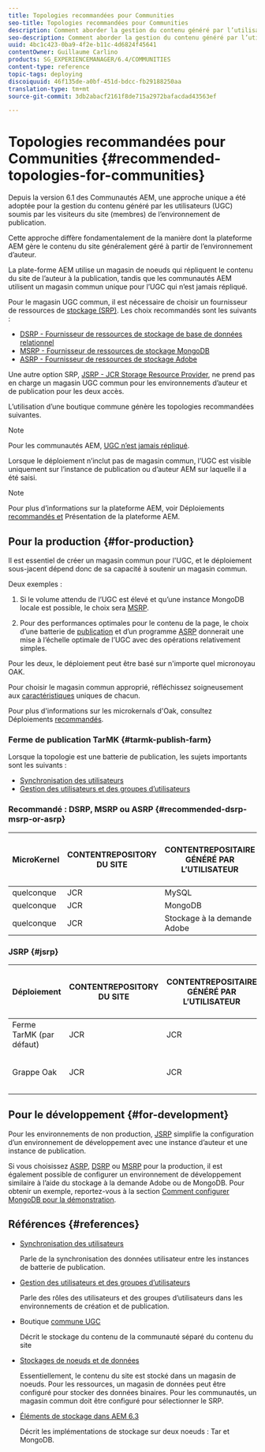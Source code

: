 ```yaml
---
title: Topologies recommandées pour Communities
seo-title: Topologies recommandées pour Communities
description: Comment aborder la gestion du contenu généré par l’utilisateur (UGC)
seo-description: Comment aborder la gestion du contenu généré par l’utilisateur (UGC)
uuid: 4bc1c423-0ba9-4f2e-b11c-4d6824f45641
contentOwner: Guillaume Carlino
products: SG_EXPERIENCEMANAGER/6.4/COMMUNITIES
content-type: reference
topic-tags: deploying
discoiquuid: 46f135de-a0bf-451d-bdcc-fb29188250aa
translation-type: tm+mt
source-git-commit: 3db2abacf2161f8de715a2972bafacdad43563ef

---
```



# Topologies recommandées pour Communities {#recommended-topologies-for-communities}

Depuis la version 6.1 des Communautés AEM, une approche unique a été adoptée pour la gestion du contenu généré par les utilisateurs (UGC) soumis par les visiteurs du site (membres) de l’environnement de publication.

Cette approche diffère fondamentalement de la manière dont la plateforme AEM gère le contenu du site généralement géré à partir de l’environnement d’auteur.

La plate-forme AEM utilise un magasin de noeuds qui répliquent le contenu du site de l’auteur à la publication, tandis que les communautés AEM utilisent un magasin commun unique pour l’UGC qui n’est jamais répliqué.

Pour le magasin UGC commun, il est nécessaire de choisir un fournisseur de ressources de [stockage (SRP)](working-with-srp.md). Les choix recommandés sont les suivants :

* [DSRP - Fournisseur de ressources de stockage de base de données relationnel](dsrp.md)
* [MSRP - Fournisseur de ressources de stockage MongoDB](msrp.md)
* [ASRP - Fournisseur de ressources de stockage Adobe](asrp.md)

Une autre option SRP, [JSRP - JCR Storage Resource Provider](jsrp.md), ne prend pas en charge un magasin UGC commun pour les environnements d’auteur et de publication pour les deux accès.

L’utilisation d’une boutique commune génère les topologies recommandées suivantes.

>[!NOTE]
>
>Pour les communautés AEM, [UGC n’est jamais répliqué](working-with-srp.md#ugc-never-replicated).
>
>Lorsque le déploiement n’inclut pas de magasin [](working-with-srp.md)commun, l’UGC est visible uniquement sur l’instance de publication ou d’auteur AEM sur laquelle il a été saisi.

>[!NOTE]
>
>Pour plus d’informations sur la plateforme AEM, voir Déploiements [recommandés et](../../help/sites-deploying/recommended-deploys.md) Présentation de la plateforme [](../../help/sites-deploying/data-store-config.md)AEM.

## Pour la production {#for-production}

Il est essentiel de créer un magasin commun pour l&#39;UGC, et le déploiement sous-jacent dépend donc de sa capacité à soutenir un magasin commun.

Deux exemples :

1) Si le volume attendu de l’UGC est élevé et qu’une instance MongoDB locale est possible, le choix sera [MSRP](msrp.md).

2) Pour des performances optimales pour le contenu de la page, le choix d’une batterie de [publication](../../help/sites-deploying/recommended-deploys.md#tarmk-farm) et d’un programme [ASRP](asrp.md) donnerait une mise à l’échelle optimale de l’UGC avec des opérations relativement simples.

Pour les deux, le déploiement peut être basé sur n&#39;importe quel micronoyau OAK.

Pour choisir le magasin commun approprié, réfléchissez soigneusement aux [caractéristiques](working-with-srp.md#characteristics-of-srp-options) uniques de chacun.

Pour plus d&#39;informations sur les microkernals d&#39;Oak, consultez Déploiements [recommandés](../../help/sites-deploying/recommended-deploys.md).

### Ferme de publication TarMK {#tarmk-publish-farm}

Lorsque la topologie est une batterie de publication, les sujets importants sont les suivants :

* [Synchronisation des utilisateurs](sync.md)
* [Gestion des utilisateurs et des groupes d’utilisateurs](users.md)

### Recommandé : DSRP, MSRP ou ASRP {#recommended-dsrp-msrp-or-asrp}

| MicroKernel | CONTENTREPOSITORY DU SITE | CONTENTREPOSITAIRE GÉNÉRÉ PAR L’UTILISATEUR | FOURNISSEUR DE RESSOURCES DE STOCKAGE | COMMON STORE |
|-------------|------------------------|----------------------------------|---------------------------|---------------|
| quelconque | JCR | MySQL | DSRP | Oui |
| quelconque | JCR | MongoDB | MSRP | Oui |
| quelconque | JCR | Stockage à la demande Adobe | ASRP | Oui |

### JSRP {#jsrp}


| Déploiement | CONTENTREPOSITORY DU SITE | CONTENTREPOSITAIRE GÉNÉRÉ PAR L’UTILISATEUR | FOURNISSEUR DE RESSOURCES DE STOCKAGE | COMMON STORE |
|----------------------|------------------------|----------------------------------|---------------------------|---------------------------------|
| Ferme TarMK (par défaut) | JCR | JCR | JSRP | Non |
| Grappe Oak | JCR | JCR | JSRP | Yesfor Publishing Environment uniquement |

## Pour le développement {#for-development}

Pour les environnements de non production, [JSRP](jsrp.md) simplifie la configuration d’un environnement de développement avec une instance d’auteur et une instance de publication.

Si vous choisissez [ASRP](asrp.md), [DSRP](dsrp.md) ou [MSRP](msrp.md) pour la production, il est également possible de configurer un environnement de développement similaire à l’aide du stockage à la demande Adobe ou de MongoDB. Pour obtenir un exemple, reportez-vous à la section [Comment configurer MongoDB pour la démonstration](demo-mongo.md).

## Références {#references}

* [Synchronisation des utilisateurs](sync.md)

   Parle de la synchronisation des données utilisateur entre les instances de batterie de publication.

* [Gestion des utilisateurs et des groupes d’utilisateurs](users.md)

   Parle des rôles des utilisateurs et des groupes d’utilisateurs dans les environnements de création et de publication.

* Boutique [commune UGC](working-with-srp.md)

   Décrit le stockage du contenu de la communauté séparé du contenu du site

* [Stockages de noeuds et de données](../../help/sites-deploying/data-store-config.md)

   Essentiellement, le contenu du site est stocké dans un magasin de noeuds. Pour les ressources, un magasin de données peut être configuré pour stocker des données binaires. Pour les communautés, un magasin commun doit être configuré pour sélectionner le SRP.

* [Éléments de stockage dans AEM 6.3](../../help/sites-deploying/storage-elements-in-aem-6.md)

   Décrit les implémentations de stockage sur deux noeuds : Tar et MongoDB.
